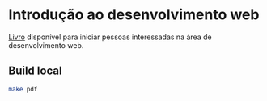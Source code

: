 # Introdução ao desenvolvimento web

[Livro]() disponível para iniciar pessoas interessadas na área de desenvolvimento web.

## Build local

```sh
make pdf
```
